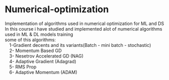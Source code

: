 # Numerical-optimization
Implementation of algorithms used in numerical optimization for ML and DS <br/>
In this course i have studied and implemented alot of numerical algorithms used in ML & DL models training<br/>
some of this algorithms: <br/>
 &emsp;1-Gradient decents and its variants(Batch - mini batch - stochastic) <br/>
  	&emsp;2- Momentum Based GD<br/>
  	&emsp;3- Nesetrov Accelerated GD (NAG)  <br/>
 	&emsp;4- Adaptive Gradient (Adagrad)<br/>
 	&emsp;5- RMS Prop<br/>
 &emsp;6- Adaptive Momentum (ADAM)<br/>
